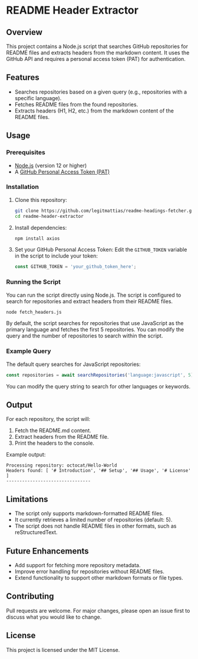 # README Header Extractor

## Overview
This project contains a Node.js script that searches GitHub repositories for README files and extracts headers from the markdown content. It uses the GitHub API and requires a personal access token (PAT) for authentication.

## Features
- Searches repositories based on a given query (e.g., repositories with a specific language).
- Fetches README files from the found repositories.
- Extracts headers (H1, H2, etc.) from the markdown content of the README files.

## Usage

### Prerequisites
- [Node.js](https://nodejs.org/) (version 12 or higher)
- A [GitHub Personal Access Token (PAT)](https://docs.github.com/en/authentication/keeping-your-account-and-data-secure/creating-a-personal-access-token)

### Installation
1. Clone this repository:
   ```bash
   git clone https://github.com/legitmattias/readme-headings-fetcher.git
   cd readme-header-extractor
   ```

2. Install dependencies:
   ```bash
   npm install axios
   ```

3. Set your GitHub Personal Access Token:
   Edit the `GITHUB_TOKEN` variable in the script to include your token:
   ```javascript
   const GITHUB_TOKEN = 'your_github_token_here';
   ```

### Running the Script
You can run the script directly using Node.js. The script is configured to search for repositories and extract headers from their README files.

```bash
node fetch_headers.js
```

By default, the script searches for repositories that use JavaScript as the primary language and fetches the first 5 repositories. You can modify the query and the number of repositories to search within the script.

### Example Query
The default query searches for JavaScript repositories:
```javascript
const repositories = await searchRepositories('language:javascript', 5);
```
You can modify the query string to search for other languages or keywords.

## Output
For each repository, the script will:
1. Fetch the README.md content.
2. Extract headers from the README file.
3. Print the headers to the console.

Example output:
```
Processing repository: octocat/Hello-World
Headers found: [ '# Introduction', '## Setup', '## Usage', '# License' ]
--------------------------------
```

## Limitations
- The script only supports markdown-formatted README files.
- It currently retrieves a limited number of repositories (default: 5).
- The script does not handle README files in other formats, such as reStructuredText.

## Future Enhancements
- Add support for fetching more repository metadata.
- Improve error handling for repositories without README files.
- Extend functionality to support other markdown formats or file types.

## Contributing
Pull requests are welcome. For major changes, please open an issue first to discuss what you would like to change.

## License
This project is licensed under the MIT License.

